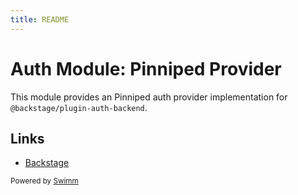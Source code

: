 ```yaml
---
title: README
---
```

# Auth Module: Pinniped Provider

This module provides an Pinniped auth provider implementation for `@backstage/plugin-auth-backend`.

## Links

- [Backstage](https://backstage.io)

<SwmMeta version="3.0.0"><sup>Powered by [Swimm](https://app.swimm.io/)</sup></SwmMeta>
